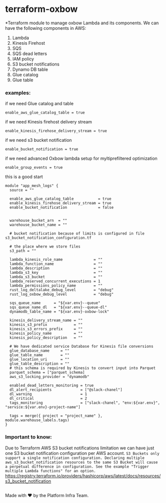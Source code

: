 # terraform-oxbow
*Terraform module to manage oxbow Lambda and its components.
We can have the following components in AWS:
1. Lambda
2. Kinesis Firehost
3. SQS 
4. SQS dead letters
5. IAM policy
6. S3 bucket notifications
7. Dynamo DB table
8. Glue catalog
9. Glue table

### examples:
if we need Glue catalog and table
```
enable_aws_glue_catalog_table = true
```
if we need Kinesis firehost delivery stream 
```
enable_kinesis_firehose_delivery_stream = true
```
if we need s3 bucket notification 
```
enable_bucket_notification = true
```
if we need advanced Oxbow lambda setup for myltiprefiltered optimization
```
enable_group_events = true
```

this is a good start
```
module "app_mesh_logs" {
  source = ""

  enable_aws_glue_catalog_table           = true
  enable_kinesis_firehose_delivery_stream = true
  enable_bucket_notification              = false


  warehouse_bucket_arn  = ""
  warehouse_bucket_name = ""

  # bucket notification because of limits is configured in file s3_bucket_notification_configuration.tf

  # the place where we store files
  s3_path = ""

  lambda_kinesis_role_name              = ""
  lambda_function_name                  = ""
  lambda_description                    = ""
  lambda_s3_key                         = ""
  lambda_s3_bucket                      = ""
  lambda_reserved_concurrent_executions = 1
  lambda_permissions_policy_name        = ""
  rust_log_deltalake_debug_level        = "debug"
  rust_log_oxbow_debug_level            = "debug"

  sqs_queue_name      = "${var.env}--queue"
  sqs_queue_name_dl   = "${var.env}--queue-dl"
  dynamodb_table_name = "${var.env}-oxbow-lock"

  kinesis_delivery_stream_name = ""
  kinesis_s3_prefix            = ""
  kinesis_s3_errors_prefix     = ""
  kinesis_policy_name          = ""
  kinesis_policy_description   = ""

  # We have dedicated service Database for Kinesis file conversions
  glue_database_name     = ""
  glue_table_name        = ""
  glue_location_uri      = ""
  glue_table_description = ""
  # this schema is required by Kinesis to convert input into Parquet
  parquet_schema = ["parquet_schema]
  aws_s3_locking_provider = "dynamodb"

  enabled_dead_letters_monitoring = true
  dl_alert_recipients             = ["@slack-chanel"]
  dl_warning                      = 1
  dl_critical                     = 2
  tags_monitoring                 = ["slack-chanel", "env:${var.env}", "service:${var.env}-project-name"]

  tags = merge({ project = "project_name" }, module.warehouse_labels.tags)
}
```



### Important to know:
Due to Terraform AWS S3 bucket notifications limitation we can have just one S3 bucket notification configuration per AWS account.
`
S3 Buckets only support a single notification configuration. Declaring multiple aws_s3_bucket_notification resources to the same S3 Bucket will cause a perpetual difference in configuration. See the example "Trigger multiple Lambda functions" for an option.
`
https://registry.terraform.io/providers/hashicorp/aws/latest/docs/resources/s3_bucket_notification
##
Made with ❤️ by the Platform Infra Team.
